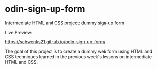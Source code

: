 # odin-sign-up-form
Intermediate HTML and CSS project: dummy sign-up form

Live Preview:

https://schwenks21.github.io/odin-sign-up-form/

The goal of this project is to create a dummy web form using HTML and CSS techniques learned in the previous week's lessons on intermediate HTML and CSS.